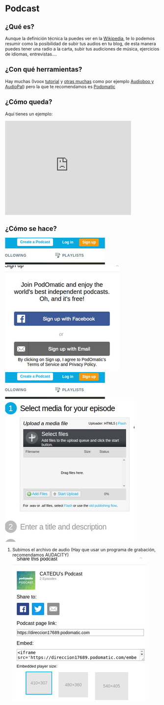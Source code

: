 
# Podcast

## ¿Qué es?

Aunque la definición técnica la puedes ver en la [Wikipedia](https://es.wikipedia.org/wiki/Podcasting), te lo podemos resumir como la posibilidad de subir tus audios en tu blog, de esta manera puedes tener una radio a la carta, subir tus audiciones de música, ejercicios de idiomas, entrevistas.... 

## ¿Con qué herramientas?

Hay muchas (Ivoox [tutorial](http://www.educacontic.es/blog/ivoox-la-letra-con-audio-entra) y [otras muchas](http://jr2punto0.blogspot.com.es/search/label/podcast) como por ejemplo [Audioboo y AudioPal](http://www.xarxatic.com/herramientas-2-0/sonido/)) pero la que te recomendamos es [Podomatic](http://jr2punto0.blogspot.com.es/search/label/podcast)

## ¿Cómo queda?

Aquí tienes un ejemplo:

<iframe width="410" height="307" src="https://direccion17689.podomatic.com/embed/frame/multi/0?json_url=https%3A%2F%2Fdireccion17689.podomatic.com%2Fembed%2Fmulti%2F0%3Fcolor%3D43bee7%26autoPlay%3Dfalse%26facebook%3Dtrue%26height%3D307%26width%3D410%26minicast%3Dfalse%26objembed%3D0&amp;notb=1" frameborder="0" marginheight="0" marginwidth="0" scrolling="no" allowfullscreen=""></iframe>

## ¿Cómo se hace?

![](img/Screenshot_(6).png)
![](img/Screenshot_(7).png)
![](img/Screenshot_(6).png)
![](img/Screenshot_(8).png)
1. Subimos el archivo de audio (Hay que usar un programa de grabación, recomendamos AUDACITY)
![](img/Screenshot_(5).png)

